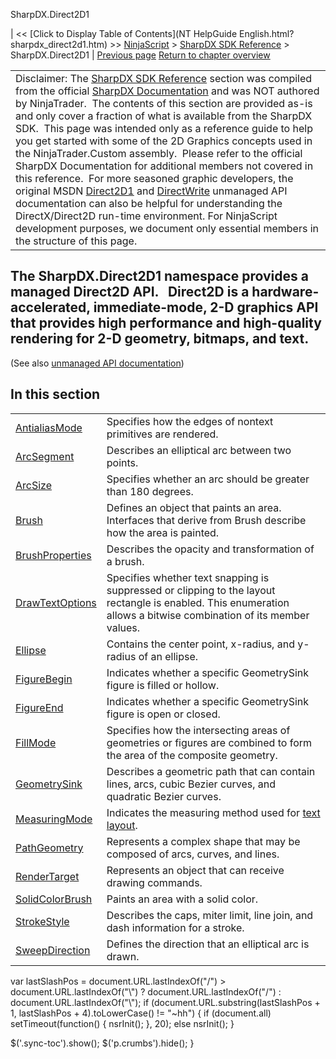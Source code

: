 ﻿










 


SharpDX.Direct2D1







| &lt;&lt; [Click to Display Table of Contents](NT HelpGuide English.html?sharpdx_direct2d1.htm) &gt;&gt;
 [NinjaScript](ninjascript.htm) &gt; [SharpDX SDK Reference](sharpdx_sdk_reference.htm) &gt;
SharpDX.Direct2D1 | [Previous page](sharpdx_vector2.htm)
[Return to chapter overview](sharpdx_sdk_reference.htm)












|  |
| --- |
| Disclaimer: The [SharpDX SDK Reference](sharpdx_sdk_reference.htm) section was compiled from the official [SharpDX Documentation](http://sharpdx.org/) and was NOT authored by NinjaTrader.  The contents of this section are provided as-is and only cover a fraction of what is available from the SharpDX SDK.  This page was intended only as a reference guide to help you get started with some of the 2D Graphics concepts used in the NinjaTrader.Custom assembly.  Please refer to the official SharpDX Documentation for additional members not covered in this reference.  For more seasoned graphic developers, the original MSDN [Direct2D1](https://msdn.microsoft.com/en-us/library/windows/desktop/dd370990.aspx) and [DirectWrite](https://msdn.microsoft.com/en-us/library/windows/desktop/dd368038.aspx) unmanaged API documentation can also be helpful for understanding the DirectX/Direct2D run-time environment. For NinjaScript development purposes, we document only essential members in the structure of this page. |





The SharpDX.Direct2D1 namespace provides a managed Direct2D API.   Direct2D is a hardware-accelerated, immediate-mode, 2-D graphics API that provides high performance and high-quality rendering for 2-D geometry, bitmaps, and text.
--------------------------------------------------------------------------------------------------------------------------------------------------------------------------------------------------------------------------------------


(See also [unmanaged API documentation](http://msdn.microsoft.com/en-us/library/dd370990.aspx))




In this section
---------------




|  |  |
| --- | --- |
| [AntialiasMode](sharpdx_direct2d1_antialiasmode.htm) | Specifies how the edges of nontext primitives are rendered. |
| [ArcSegment](sharpdx_direct2d1_arcsegment.htm) | Describes an elliptical arc between two points. |
| [ArcSize](sharpdx_direct2d1_arcsize.htm) | Specifies whether an arc should be greater than 180 degrees. |
| [Brush](sharpdx_direct2d1_brush.htm) | Defines an object that paints an area. Interfaces that derive from Brush describe how the area is painted.  |
| [BrushProperties](sharpdx_direct2d1_brushproperties.htm) | Describes the opacity and transformation of a brush. |
| [DrawTextOptions](sharpdx_direct2d1_drawtextoptions.htm) | Specifies whether text snapping is suppressed or clipping to the layout rectangle is enabled. This enumeration allows a bitwise combination of its member values. |
| [Ellipse](sharpdx_direct2d1_ellipse.htm) | Contains the center point, x-radius, and y-radius of an ellipse. |
| [FigureBegin](sharpdx_direct2d1_figurebegin.htm) | Indicates whether a specific GeometrySink figure is filled or hollow.  |
| [FigureEnd](sharpdx_direct2d1_figureend.htm) | Indicates whether a specific GeometrySink figure is open or closed.  |
| [FillMode](sharpdx_direct2d1_fillmode.htm) | Specifies how the intersecting areas of geometries or figures are combined to form the area of the composite geometry.  |
| [GeometrySink](sharpdx_direct2d1_geometrysink.htm) | Describes a geometric path that can contain lines, arcs, cubic Bezier curves, and quadratic Bezier curves.  |
| [MeasuringMode](sharpdx_direct2d1_measuringmode.htm) | Indicates the measuring method used for [text layout](sharpdx_directwrite_textlayout.htm). |
| [PathGeometry](sharpdx_direct2d1_pathgeometry.htm) | Represents a complex shape that may be composed of arcs, curves, and lines.  |
| [RenderTarget](sharpdx_direct2d1_rendertarget.htm) | Represents an object that can receive drawing commands.  |
| [SolidColorBrush](sharpdx_direct2d1_solidcolorbrush.htm) | Paints an area with a solid color. |
| [StrokeStyle](sharpdx_direct2d1_strokestyle.htm) | Describes the caps, miter limit, line join, and dash information for a stroke. |
| [SweepDirection](sharpdx_direct2d1_sweepdirection.htm) | Defines the direction that an elliptical arc is drawn. |






 
 var lastSlashPos = document.URL.lastIndexOf("/") &gt; document.URL.lastIndexOf("\\") ? document.URL.lastIndexOf("/") : document.URL.lastIndexOf("\\");
 if (document.URL.substring(lastSlashPos + 1, lastSlashPos + 4).toLowerCase() != "~hh") {
 if (document.all) setTimeout(function() {
 nsrInit();
 }, 20);
 else nsrInit();
 }
 
 
 $('.sync-toc').show();
 $('p.crumbs').hide();
 }
 
 
 



